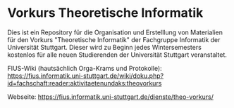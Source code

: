 # Vorkurs Theoretische Informatik
Dies ist ein Repository für die Organisation und Erstelllung von Materialien für den Vorkurs "Theoretische Informatik" der Fachgruppe Informatik der Universität Stuttgart.
Dieser wird zu Beginn jedes Wintersemesters kostenlos für alle neuen Studierenden der Universität Stuttgart veranstaltet.



FIUS-Wiki (hautsächlich Orga-Krams und Protokolle): https://fius.informatik.uni-stuttgart.de/wiki/doku.php?id=fachschaft:reader:aktivitaetenundaks:theovorkurs

Webseite: https://fius.informatik.uni-stuttgart.de/dienste/theo-vorkurs/

